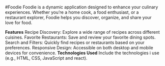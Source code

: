 #Foodie
Foodie is a dynamic application designed to enhance your culinary experiences. Whether you’re a home cook, a food enthusiast, or a restaurant explorer, Foodie helps you discover, organize, and share your love for food.

**Features**
Recipe Discovery: Explore a wide range of recipes across different cuisines.
Favorite Restaurants: Save and review your favorite dining spots.
Search and Filters: Quickly find recipes or restaurants based on your preferences.
Responsive Design: Accessible on both desktop and mobile devices for convenience.
**Technologies Used**
Include the technologies i use (e.g., HTML, CSS, JavaScript and react).
